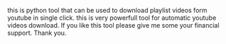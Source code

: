 this is python tool that can be used to download playlist videos form youtube in single click. 
this is very powerfull tool for automatic youtube videos download.
If you like this tool please give me some your financial support.
Thank you.
